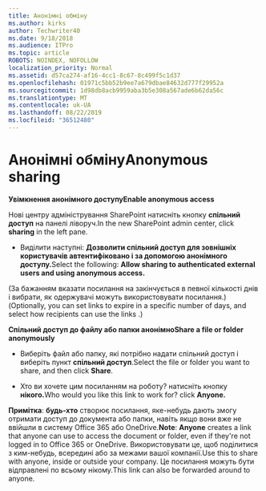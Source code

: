 ```yaml
---
title: Анонімні обміну
ms.author: kirks
author: Techwriter40
ms.date: 9/18/2018
ms.audience: ITPro
ms.topic: article
ROBOTS: NOINDEX, NOFOLLOW
localization_priority: Normal
ms.assetid: d57ca274-af16-4cc1-8c67-8c499f5c1d37
ms.openlocfilehash: 01971c5bb52b9ee7a679dbae84632d777f29952a
ms.sourcegitcommit: 1d98db8acb9959aba3b5e308a567ade6b62da56c
ms.translationtype: MT
ms.contentlocale: uk-UA
ms.lasthandoff: 08/22/2019
ms.locfileid: "36512480"
---
```

# <a name="anonymous-sharing"></a><span data-ttu-id="4ef43-102">Анонімні обміну</span><span class="sxs-lookup"><span data-stu-id="4ef43-102">Anonymous sharing</span></span>

 <span data-ttu-id="4ef43-103">**Увімкнення анонімного доступу**</span><span class="sxs-lookup"><span data-stu-id="4ef43-103">**Enable anonymous access**</span></span>
  
<span data-ttu-id="4ef43-104">Нові центру адміністрування SharePoint натисніть кнопку **спільний доступ** на панелі ліворуч.</span><span class="sxs-lookup"><span data-stu-id="4ef43-104">In the new SharePoint admin center, click **sharing** in the left pane.</span></span> 
  
- <span data-ttu-id="4ef43-105">Виділити наступні: **Дозволити спільний доступ для зовнішніх користувачів автентифіковано і за допомогою анонімного доступу.**</span><span class="sxs-lookup"><span data-stu-id="4ef43-105">Select the following: **Allow sharing to authenticated external users and using anonymous access.**</span></span>
  
<span data-ttu-id="4ef43-106">(За бажанням вказати посилання на закінчується в певної кількості днів і вибрати, як одержувачі можуть використовувати посилання.)</span><span class="sxs-lookup"><span data-stu-id="4ef43-106">(Optionally, you can set links to expire in a specific number of days, and select how recipients can use the links .)</span></span>
    
 <span data-ttu-id="4ef43-107">**Спільний доступ до файлу або папки анонімно**</span><span class="sxs-lookup"><span data-stu-id="4ef43-107">**Share a file or folder anonymously**</span></span>
  
- <span data-ttu-id="4ef43-108">Виберіть файл або папку, які потрібно надати спільний доступ і виберіть пункт **спільний доступ**.</span><span class="sxs-lookup"><span data-stu-id="4ef43-108">Select the file or folder you want to share, and then click **Share**.</span></span> 
    
- <span data-ttu-id="4ef43-109">Хто ви хочете цим посиланням на роботу? натисніть кнопку **нікого.**</span><span class="sxs-lookup"><span data-stu-id="4ef43-109">Who would you like this link to work for? click **Anyone.**</span></span>
  
 <span data-ttu-id="4ef43-110">**Примітка**: **будь-хто** створює посилання, яке-небудь дають змогу отримати доступ до документа або папки, навіть якщо вони вже не ввійшли в систему Office 365 або OneDrive.</span><span class="sxs-lookup"><span data-stu-id="4ef43-110">**Note**: **Anyone** creates a link that anyone can use to access the document or folder, even if they're not logged in to Office 365 or OneDrive.</span></span> <span data-ttu-id="4ef43-111">Використовувати це, щоб поділитися з ким-небудь, всередині або за межами вашої компанії.</span><span class="sxs-lookup"><span data-stu-id="4ef43-111">Use this to share with anyone, inside or outside your company.</span></span> <span data-ttu-id="4ef43-112">Це посилання можуть бути відправлені по всьому нікому.</span><span class="sxs-lookup"><span data-stu-id="4ef43-112">This link can also be forwarded around to anyone.</span></span> 
    

